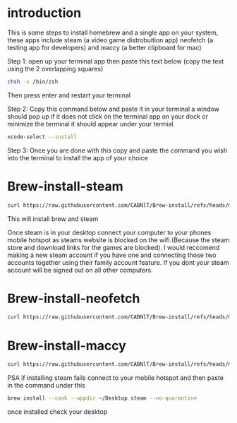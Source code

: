 # introduction

This is some steps to install homebrew and a single app on your system, these apps include steam (a video game distrobuition app) neofetch (a testing app for developers) and maccy (a better clipboard for mac)

Step 1: open up your terminal app then paste this text below (copy the text using the 2 overlapping squares)
```bash
chsh -s /bin/zsh
```
Then press enter and restart your terminal

Step 2: Copy this command below and paste it in your terminal a window should pop up if it does not click on the terminal app on your dock or minimize the terminal it should appear under your termial
```bash
xcode-select --install
```

Step 3: Once you are done with this copy and paste the command you wish into the terminal to install the app of your choice
# Brew-install-steam

```bash
curl https://raw.githubusercontent.com/CABNlT/Brew-install/refs/heads/main/install_homebrew_steam.sh | sh
```
This will install brew and steam

Once steam is in your desktop connect your computer to your phones mobile hotspot as steams website is blocked on the wifi.(Because the steam store and download links for the games are blocked). I would reccomend making a new steam account if you have one and connecting those two accounts together using their family account feature. If you dont your steam account will be signed out on all other computers.

# Brew-install-neofetch

```bash
curl https://raw.githubusercontent.com/CABNlT/Brew-install/refs/heads/main/install_homebrew_neofetch.sh | sh
```

# Brew-install-maccy

```bash
curl https://raw.githubusercontent.com/CABNlT/Brew-install/refs/heads/main/install_homebrew_maccy.sh | sh
```








PSA if installing steam fails connect to your mobile hotspot and then paste in the command under this

```bash
brew install --cask --appdir ~/Desktop steam --no-quarantine
```
once installed check your desktop
